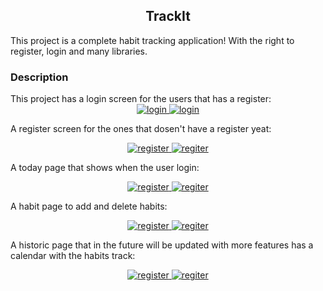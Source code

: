 <h2 align="center"> TrackIt </h2>
This project is a complete habit tracking application! With the right to register, login and many libraries.

<h3>Description</h3>
This project has a login screen for the users that has a register:
<div style="display:flex;justify-content:center;">
<a href="https://projeto11-trackit-nine-tan.vercel.app/">
<img alt = "login" src = "./img/login.png" />
<img alt = "login" src = "./img/login2.png" />
</a>
</div>

A register screen for the ones that dosen't have a register yeat:
<div style="display:flex;justify-content:center;">
<a href="https://projeto11-trackit-nine-tan.vercel.app/">
<img alt = "register" src = "./img/register.png" />
<img alt = "regiter" src = "./img/register2.png" />
</a>
</div>

A today page that shows when the user login:

<div style="display:flex;justify-content:center;">
<a href="https://projeto11-trackit-nine-tan.vercel.app/">
<img alt = "register" src = "./img/register.png" />
<img alt = "regiter" src = "./img/register2.png" />
</a>
</div>

A habit page to add and delete habits:

<div style="display:flex;justify-content:center;">
<a href="https://projeto11-trackit-nine-tan.vercel.app/">
<img alt = "register" src = "./img/register.png" />
<img alt = "regiter" src = "./img/register2.png" />
</a>
</div>

A historic page that in the future will be updated with more features has a calendar with the habits track:

<div style="display:flex;justify-content:center;">
<a href="https://projeto11-trackit-nine-tan.vercel.app/">
<img alt = "register" src = "./img/register.png" />
<img alt = "regiter" src = "./img/register2.png" />
</a>
</div>
